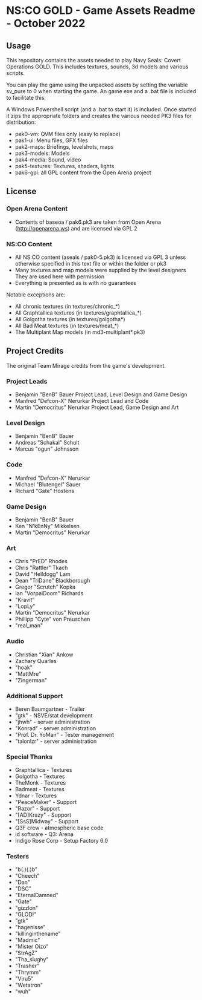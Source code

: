NS:CO GOLD - Game Assets Readme - October 2022
==================================================================

Usage
------------------------------------------------------------------

This repository contains the assets needed to play Navy Seals:
Covert Operations GOLD. This includes textures, sounds, 3d models
and various scripts.

You can play the game using the unpacked assets by setting the
variable sv_pure to 0 when starting the game. An game exe and 
a .bat file is included to facilitate this.

A Windows Powershell script (and a .bat to start it) is included.
Once started it zips the appropriate folders and creates the 
various needed PK3 files for distribution:

- pak0-vm: QVM files only (easy to replace)
- pak1-ui: Menu files, GFX files
- pak2-maps: Briefings, levelshots, maps
- pak3-models: Models
- pak4-media: Sound, video
- pak5-textures: Textures, shaders, lights
- pak6-gpl: all GPL content from the Open Arena project

License
------------------------------------------------------------------

### Open Arena Content

- Contents of baseoa / pak6.pk3 are taken from Open Arena 
  (http://openarena.ws) and are licensed via GPL 2

### NS:CO Content

- All NS:CO content (aseals / pak0-5.pk3) is licensed via GPL 3 
  unless otherwise specified in this text file or within the folder or pk3
- Many textures and map models were supplied by the level designers
  They are used here with permission
- Everything is presented as is with no guarantees

Notable exceptions are:

- All chronic textures (in textures/chronic_*)
- All Graphtallica textures (in textures/graphtallica_*)
- All Golgotha textures (in textures/golgotha*)
- All Bad Meat textures (in textures/meat_*)
- The Multiplant Map models (in md3-multiplant*.pk3)

Project Credits
------------------------------------------------------------------

The original Team Mirage credits from the game's development.

### Project Leads

- Benjamin "BenB" Bauer
  Project Lead, Level Design and Game Design
- Manfred "Defcon-X" Nerurkar
  Project Lead and Code
- Martin "Democritus" Nerurkar
  Project Lead, Game Design and Art
  
### Level Design

- Benjamin "BenB" Bauer
- Andreas "Schakal" Schult
- Marcus "ogun" Johnsson

### Code

- Manfred "Defcon-X" Nerurkar
- Michael "Blutengel" Sauer
- Richard "Gate" Hostens

### Game Design

- Benjamin "BenB" Bauer
- Ken "N'kEnNy" Mikkelsen
- Martin "Democritus" Nerurkar

### Art

- Chris "PrED" Rhodes
- Chris "Rattler" Tkach
- David "Helldogg" Lam
- Dean "TriDane" Blackborough
- Gregor "Scrutch" Kopka
- Ian "VorpalDoom" Richards
- "Kravit"
- "LopLy"
- Martin "Democritus" Nerurkar
- Phillipp "Cyte" von Preuschen
- "real_man"

### Audio

- Christian "Xian" Ankow
- Zachary Quarles
- "hoak"
- "MattMre"
- "Zingerman"

### Additional Support

- Beren Baumgartner - Trailer
- "gtk" - NSVE/stat development
- "jhwh" - server administration
- "Konrad" - server administration
- "Prof. Dr. YoMan" - Tester management
- "talonlzr" - server administration

### Special Thanks

- Graphtallica - Textures
- Golgotha - Textures
- TheMonk - Textures
- Badmeat - Textures
- Ydnar - Textures
- "PeaceMaker" - Support
- "Razor" - Support
- "[AD]Krazy" - Support
- "[SsS]Midway" - Support
- Q3F crew - atmospheric base code
- id software - Q3: Arena
- Indigo Rose Corp - Setup Factory 6.0

### Testers

- "b(.)(.)b"
- "Cheech"
- "Dan"
- "DSC"
- "EternalDamned"
- "Gate"
- "gizzlon"
- "GLOD!"
- "gtk"
- "hagenisse"
- "killinginthename"
- "Madmic"
- "Mister Oizo"
- "StrAgZ"
- "Tha_slughy"
- "Trasher"
- "Thrymm"
- "Viru5"
- "Wetatron"
- "wuh"
